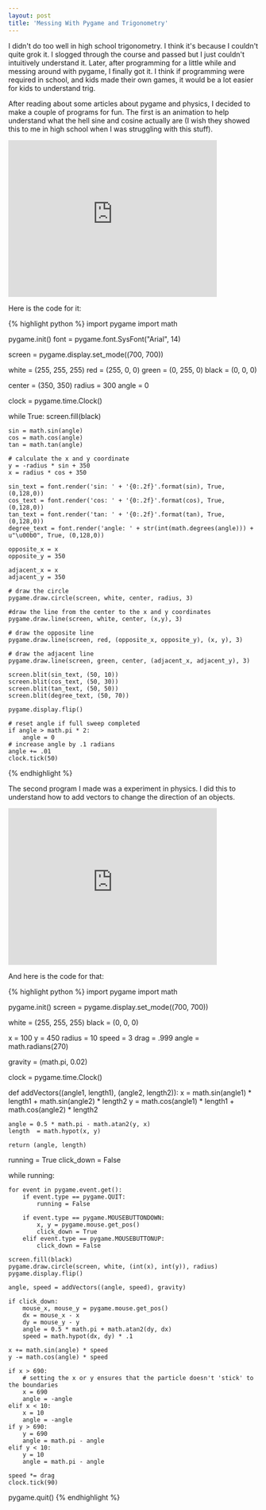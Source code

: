 ```yaml
---
layout: post
title: 'Messing With Pygame and Trigonometry'
---
```

I didn't do too well in high school trigonometry. I think it's because I couldn't quite grok it. I slogged through the course and passed but I just couldn't intuitively understand it. Later, after programming for a little while and messing around with pygame, I finally got it. I think if programming were required in school, and kids made their own games, it would be a lot easier for kids to understand trig.

After reading about some articles about pygame and physics, I decided to make a couple of programs for fun. The first is an animation to help understand what the hell sine and cosine actually are (I wish they showed this to me in high school when I was struggling with this stuff).

<iframe width="420" height="315" src="https://www.youtube.com/embed/NixEtaxaHec" frameborder="0" allowfullscreen></iframe>

Here is the code for it:

{% highlight python %}
import pygame
import math

pygame.init()
font = pygame.font.SysFont("Arial", 14)

screen = pygame.display.set_mode((700, 700))

white = (255, 255, 255)
red = (255, 0, 0)
green = (0, 255, 0)
black = (0, 0, 0)

center = (350, 350)
radius = 300
angle = 0

clock = pygame.time.Clock()

while True:
    screen.fill(black)

    sin = math.sin(angle)
    cos = math.cos(angle)
    tan = math.tan(angle)

    # calculate the x and y coordinate
    y = -radius * sin + 350
    x = radius * cos + 350

    sin_text = font.render('sin: ' + '{0:.2f}'.format(sin), True, (0,128,0))
    cos_text = font.render('cos: ' + '{0:.2f}'.format(cos), True, (0,128,0))
    tan_text = font.render('tan: ' + '{0:.2f}'.format(tan), True, (0,128,0))
    degree_text = font.render('angle: ' + str(int(math.degrees(angle))) + u"\u00b0", True, (0,128,0))

    opposite_x = x
    opposite_y = 350

    adjacent_x = x
    adjacent_y = 350

    # draw the circle
    pygame.draw.circle(screen, white, center, radius, 3) 

    #draw the line from the center to the x and y coordinates
    pygame.draw.line(screen, white, center, (x,y), 3)

    # draw the opposite line
    pygame.draw.line(screen, red, (opposite_x, opposite_y), (x, y), 3)

    # draw the adjacent line
    pygame.draw.line(screen, green, center, (adjacent_x, adjacent_y), 3)

    screen.blit(sin_text, (50, 10))
    screen.blit(cos_text, (50, 30))
    screen.blit(tan_text, (50, 50))
    screen.blit(degree_text, (50, 70))

    pygame.display.flip()

    # reset angle if full sweep completed
    if angle > math.pi * 2:
        angle = 0
    # increase angle by .1 radians
    angle += .01
    clock.tick(50)
{% endhighlight %}

The second program I made was a experiment in physics. I did this to understand how to add vectors to change the direction of an objects.

<iframe width="420" height="315" src="https://www.youtube.com/embed/p9Xoes63rWI" frameborder="0" allowfullscreen></iframe>

And here is the code for that:

{% highlight python %}
import pygame
import math

pygame.init()
screen = pygame.display.set_mode((700, 700))

white = (255, 255, 255)
black = (0, 0, 0)

x = 100
y = 450
radius = 10
speed = 3
drag = .999
angle = math.radians(270)

gravity = (math.pi, 0.02)

clock = pygame.time.Clock()

def addVectors((angle1, length1), (angle2, length2)):
    x  = math.sin(angle1) * length1 + math.sin(angle2) * length2
    y  = math.cos(angle1) * length1 + math.cos(angle2) * length2
    
    angle = 0.5 * math.pi - math.atan2(y, x)
    length  = math.hypot(x, y)

    return (angle, length)

running = True
click_down = False

while running:

    for event in pygame.event.get():
        if event.type == pygame.QUIT:
            running = False

        if event.type == pygame.MOUSEBUTTONDOWN:
            x, y = pygame.mouse.get_pos()
            click_down = True
        elif event.type == pygame.MOUSEBUTTONUP:
            click_down = False

    screen.fill(black)
    pygame.draw.circle(screen, white, (int(x), int(y)), radius)
    pygame.display.flip()

    angle, speed = addVectors((angle, speed), gravity)

    if click_down:
        mouse_x, mouse_y = pygame.mouse.get_pos()
        dx = mouse_x - x
        dy = mouse_y - y
        angle = 0.5 * math.pi + math.atan2(dy, dx)
        speed = math.hypot(dx, dy) * .1

    x += math.sin(angle) * speed
    y -= math.cos(angle) * speed

    if x > 690:
        # setting the x or y ensures that the particle doesn't 'stick' to the boundaries
        x = 690
        angle = -angle
    elif x < 10:
        x = 10
        angle = -angle
    if y > 690:
        y = 690
        angle = math.pi - angle
    elif y < 10:
        y = 10
        angle = math.pi - angle

    speed *= drag
    clock.tick(90)

pygame.quit()
{% endhighlight %}
